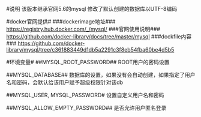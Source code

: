 #说明
该版本继承官网5.6的mysql
修改了默认创建的数据库以UTF-8编码

#docker官网提供#
###dockerimage地址###
https://registry.hub.docker.com/_/mysql/
###官网使用说明###
https://github.com/docker-library/docs/tree/master/mysql
###dockfile内容###
https://github.com/docker-library/mysql/tree/c361883449d1db5a2291c3f8eb54fba60be4d5b5

#环境变量#
##MYSQL_ROOT_PASSWORD##
ROOT用户的密码设置

##MYSQL_DATABASE##
数据库的设置，如果没有会自动创建，如果指定了用户名和密码，会默认给该用户赋予超级权限针对该db

##MYSQL_USER, MYSQL_PASSWORD#
设置自定义用户名和密码


##MYSQL_ALLOW_EMPTY_PASSWORD##
是否允许用户匿名登录
